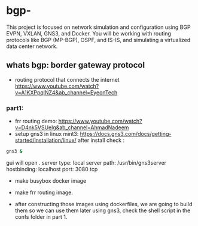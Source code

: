 # bgp-

This project is focused on network simulation and configuration using BGP EVPN, VXLAN, GNS3, and Docker. 
You will be working with routing protocols like BGP (MP-BGP), OSPF, and IS-IS, and simulating a virtualized data center network.

## whats bgp: border gateway protocol

- routing protocol that connects the internet
https://www.youtube.com/watch?v=A1KXPpqlNZ4&ab_channel=EyeonTech

### part1:
- frr routing demo:
https://www.youtube.com/watch?v=D4nk5VSUelg&ab_channel=AhmadNadeem
- setup gns3 in linux mint3:
https://docs.gns3.com/docs/getting-started/installation/linux/
after install check :
```bash
gns3 &
```
gui will open .
server type: local
server path: /usr/bin/gns3server
hostbinding: localhost
port: 3080 tcp

- make busybox docker image
- make frr routing image.

- after constructing those images using dockerfiles, we are going to build them so we can use them later using gns3, check the shell script in the confs folder in part 1.
